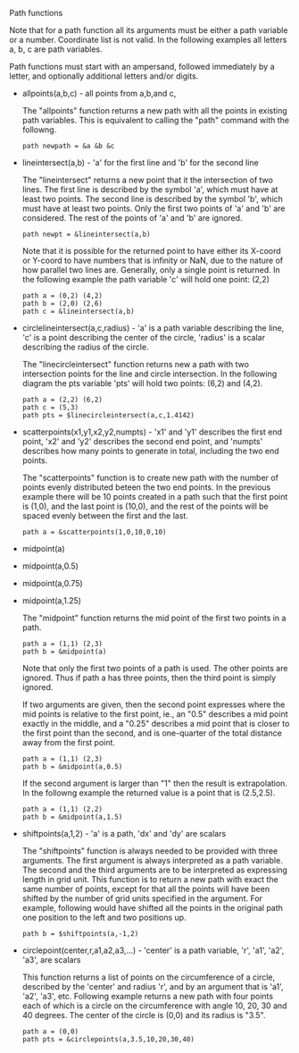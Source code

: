 Path functions


Note that for a path function all its arguments must be either a path variable
or a number. Coordinate list is not valid. In the following examples all
letters a, b, c are path variables.

Path functions must start with an ampersand, followed immediately
by a letter, and optionally additional letters and/or digits.

- allpoints(a,b,c) - all points from a,b,and c,

    The "allpoints" function returns a new path with all the 
    points in existing path variables. This is equivalent
    to calling the "path" command with the followng.

    ```
    path newpath = &a &b &c
    ```

- lineintersect(a,b) - 'a' for the first line and 'b' for the second line

    The "lineintersect" returns a new point that it the intersection
    of two lines. The first line is described by the symbol 'a', which
    must have at least two points. The second line is described by the
    symbol 'b', which must have at least two points. Only the first
    two points of 'a' and 'b' are considered. The rest of the points
    of 'a' and 'b' are ignored. 
    
    ```
    path newpt = &lineintersect(a,b)
    ```

    Note that it is possible for the returned point to have either its
    X-coord or Y-coord to have numbers that is infinity or NaN,
    due to the nature of how parallel two lines are. Generally,
    only a single point is returned. In the following example the path
    variable 'c' will hold one point: (2,2)

    ```
    path a = (0,2) (4,2)
    path b = (2,0) (2,6)
    path c = &lineintersect(a,b)
    ```

- circlelineintersect(a,c,radius) - 'a' is a path variable describing the line, 'c' is a point describing the center of the circle, 'radius' is a scalar describing the radius of the circle.

    The "linecircleintersect" function returns new a path with two
    intersection points for the line and circle intersection. In the
    following diagram the pts variable 'pts' will hold two points:
    (6,2) and (4,2).

    ```
    path a = (2,2) (6,2)
    path c = (5,3)
    path pts = $linecircleintersect(a,c,1.4142)
    ```

- scatterpoints(x1,y1,x2,y2,numpts) - 'x1' and 'y1' describes the first end point, 'x2' and 'y2' describes the second end point, and 'numpts' describes how many points to generate in total, including the two end points.

   The "scatterpoints" function is to create new path with the
   number of points evenly distributed beteen the two end points. In
   the previous example there will be 10 points created in a path such
   that the first point is (1,0), and the last point is (10,0), and
   the rest of the points will be spaced evenly between the first and
   the last.

    ```
    path a = &scatterpoints(1,0,10,0,10)
    ```

- midpoint(a)
- midpoint(a,0.5)
- midpoint(a,0.75)
- midpoint(a,1.25)

    The "midpoint" function returns the mid point of the first two
    points in a path.

    ```
    path a = (1,1) (2,3)
    path b = &midpoint(a)
    ```

    Note that only the first two points of a path is used. The other
    points are ignored. Thus if path a has three points, then the
    third point is simply ignored.

    If two arguments are given, then the second point expresses where
    the mid points is relative to the first point, ie., an "0.5" 
    describes a mid point exactly in the middle, 
    and a "0.25" describes a mid point that is closer to the first
    point than the second, and is one-quarter of the total distance
    away from the first point.

    ```
    path a = (1,1) (2,3)
    path b = &midpoint(a,0.5)
    ```

    If the second argument is larger than "1" then the result
    is extrapolation. In the followng example the returned value
    is a point that is (2.5,2.5).

    ```
    path a = (1,1) (2,2)
    path b = &midpoint(a,1.5)
    ```

- shiftpoints(a,1,2) - 'a' is a path, 'dx' and 'dy' are scalars

    The "shiftpoints" function is always needed to be provided with
    three arguments. The first argument is always interpreted as a
    path variable. The second and the third arguments are to be
    interpreted as expressing length in grid unit. This function is to
    return a new path with exact the same number of points, except for
    that all the points will have been shifted by the number of grid
    units specified in the argument. For example, following would have
    shifted all the points in the original path one position to the
    left and two positions up.

    ```
    path b = $shiftpoints(a,-1,2)
    ```
- circlepoint(center,r,a1,a2,a3,...) - 'center' is a path variable, 'r', 'a1', 'a2', 'a3', are scalars

    This function returns a list of points on the circumference 
    of a circle, described by the 'center' and radius 'r', and
    by an argument that is 'a1', 'a2', 'a3', etc. Following 
    example returns a new path with four points each of which 
    is a circle on the circumference with angle 10, 20, 30 and
    40 degrees. The center of the circle is (0,0) and its radius
    is "3.5".

    ```
    path a = (0,0)
    path pts = &circlepoints(a,3.5,10,20,30,40)
    ```


